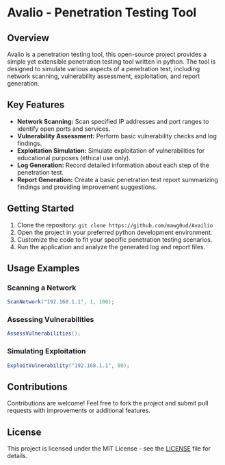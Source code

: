 # Avalio - Penetration Testing Tool

## Overview

Avalio is a penetration testing tool, this open-source project provides a simple yet extensible penetration testing tool written in python. The tool is designed to simulate various aspects of a penetration test, including network scanning, vulnerability assessment, exploitation, and report generation.

## Key Features

- **Network Scanning:** Scan specified IP addresses and port ranges to identify open ports and services.
- **Vulnerability Assessment:** Perform basic vulnerability checks and log findings.
- **Exploitation Simulation:** Simulate exploitation of vulnerabilities for educational purposes (ethical use only).
- **Log Generation:** Record detailed information about each step of the penetration test.
- **Report Generation:** Create a basic penetration test report summarizing findings and providing improvement suggestions.

## Getting Started

1. Clone the repository: `git clone https://github.com/mawg0ud/Availio`
2. Open the project in your preferred python development environment.
3. Customize the code to fit your specific penetration testing scenarios.
4. Run the application and analyze the generated log and report files.

## Usage Examples

### Scanning a Network

```csharp
ScanNetwork("192.168.1.1", 1, 100);
```

### Assessing Vulnerabilities

```csharp
AssessVulnerabilities();
```

### Simulating Exploitation

```csharp
ExploitVulnerability("192.168.1.1", 80);
```

## Contributions

Contributions are welcome! Feel free to fork the project and submit pull requests with improvements or additional features.

## License

This project is licensed under the MIT License - see the [LICENSE](LICENSE) file for details.
